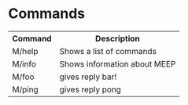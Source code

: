 # Commands
<table>
  <tr>
    <th>Command</th>
    <th>Description</th>
  </tr>
  <tr>
    <td>M/help</td>
    <td>Shows a list of commands</td>
  </tr>
  <tr>
    <td>M/info</td>
    <td>Shows information about MEEP</td>
  </tr>
    <tr>
    <td>M/foo</td>
    <td>gives reply bar!</td>
  </tr>
      <tr>
    <td>M/ping</td>
    <td>gives reply pong</td>
  </tr>
</table>
